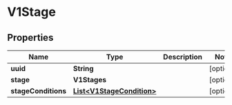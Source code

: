 

# V1Stage


## Properties

Name | Type | Description | Notes
------------ | ------------- | ------------- | -------------
**uuid** | **String** |  |  [optional]
**stage** | **V1Stages** |  |  [optional]
**stageConditions** | [**List&lt;V1StageCondition&gt;**](V1StageCondition.md) |  |  [optional]



